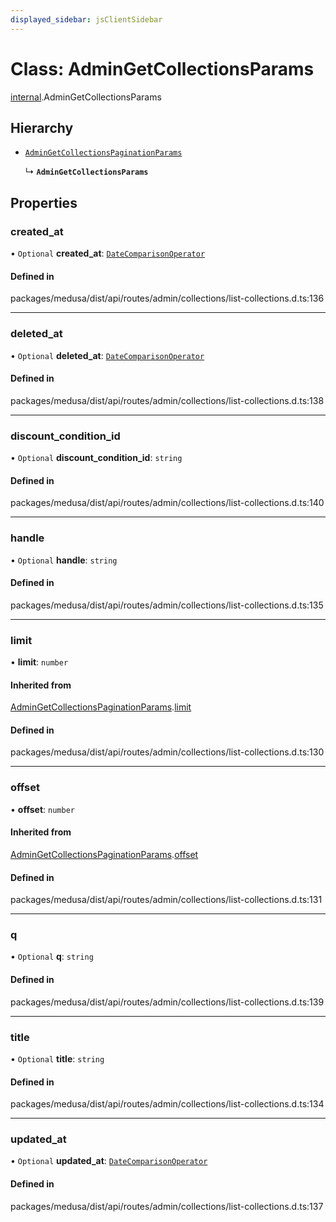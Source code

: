 ```yaml
---
displayed_sidebar: jsClientSidebar
---
```


# Class: AdminGetCollectionsParams

[internal](../modules/internal-3.md).AdminGetCollectionsParams

## Hierarchy

- [`AdminGetCollectionsPaginationParams`](internal-3.AdminGetCollectionsPaginationParams.md)

  ↳ **`AdminGetCollectionsParams`**

## Properties

### created\_at

• `Optional` **created\_at**: [`DateComparisonOperator`](internal-2.DateComparisonOperator.md)

#### Defined in

packages/medusa/dist/api/routes/admin/collections/list-collections.d.ts:136

___

### deleted\_at

• `Optional` **deleted\_at**: [`DateComparisonOperator`](internal-2.DateComparisonOperator.md)

#### Defined in

packages/medusa/dist/api/routes/admin/collections/list-collections.d.ts:138

___

### discount\_condition\_id

• `Optional` **discount\_condition\_id**: `string`

#### Defined in

packages/medusa/dist/api/routes/admin/collections/list-collections.d.ts:140

___

### handle

• `Optional` **handle**: `string`

#### Defined in

packages/medusa/dist/api/routes/admin/collections/list-collections.d.ts:135

___

### limit

• **limit**: `number`

#### Inherited from

[AdminGetCollectionsPaginationParams](internal-3.AdminGetCollectionsPaginationParams.md).[limit](internal-3.AdminGetCollectionsPaginationParams.md#limit)

#### Defined in

packages/medusa/dist/api/routes/admin/collections/list-collections.d.ts:130

___

### offset

• **offset**: `number`

#### Inherited from

[AdminGetCollectionsPaginationParams](internal-3.AdminGetCollectionsPaginationParams.md).[offset](internal-3.AdminGetCollectionsPaginationParams.md#offset)

#### Defined in

packages/medusa/dist/api/routes/admin/collections/list-collections.d.ts:131

___

### q

• `Optional` **q**: `string`

#### Defined in

packages/medusa/dist/api/routes/admin/collections/list-collections.d.ts:139

___

### title

• `Optional` **title**: `string`

#### Defined in

packages/medusa/dist/api/routes/admin/collections/list-collections.d.ts:134

___

### updated\_at

• `Optional` **updated\_at**: [`DateComparisonOperator`](internal-2.DateComparisonOperator.md)

#### Defined in

packages/medusa/dist/api/routes/admin/collections/list-collections.d.ts:137
